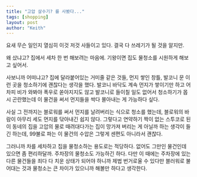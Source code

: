 ```yaml
---
title: "고압 살수기? 를 사봤다..."
tags: [shopping]
layout: post
author: "Keith"
---
```


요새 무슨 일인지 열심히 이것 저것 사들이고 있다. 결국 다 쓰레기가 될 것을 알지만.

왜 샀냐고? 집에서 세차 한 번 해보려는 마음에. 기왕이면 집도 물청소를 시원하게 해보고 싶어서. 

사보니까 어떠냐고? 집에 달라붙어있는 거미줄 같은 것들, 먼지 쌓인 창틀, 발코니 문 이런 곳을 청소하기에 괜찮다는 생각을 했다. 발코니 바닥도 계속 먼지가 쌓이기만 하고 어차피 비가 와봐야 폭우로 쏟아지지도 않고 발코니로 들이칠 일도 없어서 청소하기가 몹시 곤란했는데 이 물건을 써서 먼지들을 싹다 몰아내는 게 가능하다 싶다. 

사실 그 전까지는 블로워를 써서 먼지를 날려버리는 식으로 청소를 했는데, 블로워의 바람이 아무리 세도 먼지를 닦아내긴 쉽지 않다. 그렇다고 연약하기 짝이 없는 스투코로 된 이 동네의 집을 고압의 물로 때려대다가는 집이 망가져 버리는 게 아닐까 하는 생각이 들긴 하는데, 99불로 파는 이 물건의 수압은 그렇게 센편도 아니라서 괜찮다.

그러니까 차를 세차하고 집을 물청소하는 용도로는 적당하다. 없어도 그만인 물건인데 있으면 좀 편리하달까. 주차장의 물청소도 가능하긴 하다. 다만 이 때에는 주차장에 있는 다른 물건들을 죄다 다 치운 상태가 되어야 하니까 제법 번거로울 수 있다만 블러워로 불어대는 것과 물청소는 큰 차이가 있으니까 해볼만 하다고 생각한다.
